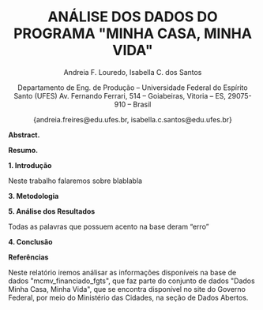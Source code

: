 <h1 align="center"> ANÁLISE DOS DADOS DO PROGRAMA "MINHA CASA, MINHA VIDA" </h1> 

<p align="center"> 
Andreia F. Louredo, Isabella C. dos Santos
</p>
<p align="center"> 
Departamento de Eng. de Produção – Universidade Federal do Espírito Santo (UFES)
Av. Fernando Ferrari, 514 – Goiabeiras, Vitoria – ES, 29075-910 – Brasil
</p>
<p align="center"> 
{andreia.freires@edu.ufes.br, isabella.c.santos@edu.ufes.br}
</p>


**Abstract.**


**Resumo.** 





**1.	Introdução**
   
Neste trabalho falaremos sobre blablabla 


**3.	Metodologia**

   
**5.	Análise dos Resultados**

Todas as palavras que possuem acento na base deram “erro”

**4.	Conclusão**

   
**Referências**



Neste relatório iremos análisar as informações disponíveis na base de dados "mcmv_financiado_fgts", que faz parte do conjunto de dados "Dados Minha Casa, Minha Vida", que se encontra disponível no site do Governo Federal, por meio do Ministério das Cidades, na seção de Dados Abertos.





